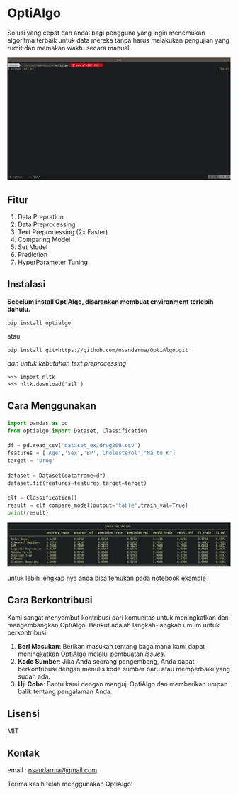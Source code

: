# OptiAlgo
Solusi yang cepat dan andal bagi pengguna yang ingin menemukan algoritma terbaik untuk data mereka tanpa harus melakukan pengujian yang rumit dan memakan waktu secara manual.

![image](https://raw.githubusercontent.com/nsandarma/OptiAlgo/master/images/demo.gif)

## Fitur
1. Data Prepration
2. Data Preprocessing
3. Text Preprocessing (2x Faster)
3. Comparing Model
4. Set Model
5. Prediction
6. HyperParameter Tuning

## Instalasi

**Sebelum install OptiAlgo, disarankan membuat environment terlebih dahulu.**

```console
pip install optialgo
```
atau

```console
pip install git+https://github.com/nsandarma/OptiAlgo.git
```

*dan untuk kebutuhan text preprocessing*

```console
>>> import nltk
>>> nltk.download('all')
```

## Cara Menggunakan
```py
import pandas as pd
from optialgo import Dataset, Classification

df = pd.read_csv('dataset_ex/drug200.csv')
features = ['Age','Sex','BP','Cholesterol',"Na_to_K"]
target = 'Drug'

dataset = Dataset(dataframe=df)
dataset.fit(features=features,target=target)

clf = Classification()
result = clf.compare_model(output='table',train_val=True)
print(result)
```

![image](https://raw.githubusercontent.com/nsandarma/OptiAlgo/master/images/result.png)

untuk lebih lengkap nya anda bisa temukan pada notebook [example](https://github.com/nsandarma/OptiAlgo/blob/master/examples/classification.ipynb)


## Cara Berkontribusi
Kami sangat menyambut kontribusi dari komunitas untuk meningkatkan dan mengembangkan OptiAlgo. Berikut adalah langkah-langkah umum untuk berkontribusi:

1. **Beri Masukan**: Berikan masukan tentang bagaimana kami dapat meningkatkan OptiAlgo melalui pembuatan *issues*.
2. **Kode Sumber**: Jika Anda seorang pengembang, Anda dapat berkontribusi dengan menulis kode sumber baru atau memperbaiki yang sudah ada.
3. **Uji Coba**: Bantu kami dengan menguji OptiAlgo dan memberikan umpan balik tentang pengalaman Anda.

## Lisensi

MIT

## Kontak

email : nsandarma@gmail.com

Terima kasih telah menggunakan OptiAlgo!

